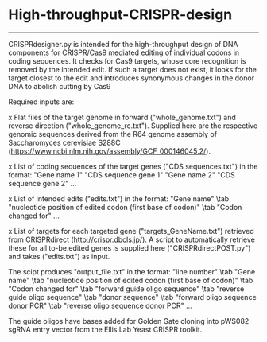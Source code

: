 # High-throughput-CRISPR-design

********************************************************************************************************************************************************

CRISPRdesigner.py is intended for the high-throughput design of DNA components for CRISPR/Cas9 mediated editing of individual codons in coding sequences.
It checks for Cas9 targets, whose core recognition is removed by the intended edit. 
If such a target does not exist, it looks for the target closest to the edit and introduces synonymous changes in the donor DNA to abolish cutting by Cas9 

Required inputs are:

x Flat files of the target genome in forward ("whole_genome.txt") and reverse direction ("whole_genome_rc.txt").
  Supplied here are the respective genomic sequences derived from the R64 genome assembly of Saccharomyces cerevisiae S288C (https://www.ncbi.nlm.nih.gov/assembly/GCF_000146045.2/).

x List of coding sequences of the target genes ("CDS sequences.txt") in the format:
  "Gene name 1"
  "CDS sequence gene 1"
  "Gene name 2"
  "CDS sequence gene 2"
  ...
  
x List of intended edits ("edits.txt") in the format:
  "Gene name" \tab "nucleotide position of edited codon (first base of codon)" \tab "Codon changed for"
  ...
  
x List of targets for each targeted gene ("targets_GeneName.txt") retrieved from CRISPRdirect (http://crispr.dbcls.jp/).
  A script to automatically retrieve these for all to-be.edited genes is supplied here ("CRISPRdirectPOST.py") and takes ("edits.txt") as input.
  
The scipt produces "output_file.txt" in the format:
"line number" \tab "Gene name" \tab "nucleotide position of edited codon (first base of codon)" \tab "Codon changed for" \tab "forward guide oligo sequence" \tab "reverse guide oligo sequence" \tab "donor sequence" \tab "forward oligo sequence donor PCR" \tab "reverse oligo sequence donor PCR"
...

The guide oligos have bases added for Golden Gate cloning into pWS082	sgRNA entry vector from the Ellis Lab Yeast CRISPR toolkit.
